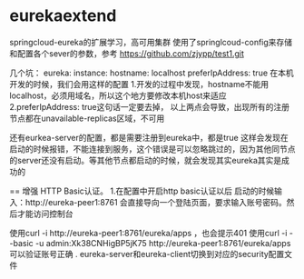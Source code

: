 # eurekaextend
springcloud-eureka的扩展学习，高可用集群
使用了springlcoud-config来存储和配置各个sever的参数，参考
https://github.com/zjypp/test1.git

几个坑：
eureka:
  instance:
    hostname: localhost
    preferIpAddress: true
在本机开发的时候，我们会用这样的配置
1.开发的过程中发现，hostname不能用localhost，必须用域名，所以这个地方要修改本机host来适应
2.preferIpAddress: true这句话一定要去掉，
以上两点会导致，出现所有的注册节点都在unavailable-replicas区域，不可用

还有eurkea-server的配置，都是需要注册到eureka中，都是true
这样会发现在启动的时候报错，不能连接到服务，这个错误是可以忽略跳过的，因为其他同节点的server还没有启动。等其他节点都启动的时候，就会发现其实eureka其实是成功的

==
增强
HTTP Basic认证。
1.在配置中开启http basic认证以后
启动的时候输入：http://eureka-peer1:8761
会直接导向一个登陆页面，要求输入账号密码。然后才能访问控制台

使用curl -i http://eureka-peer1:8761/eureka/apps ，也会提示401
使用curl -i --basic -u admin:Xk38CNHigBP5jK75 http://eureka-peer1:8761/eureka/apps
可以验证账号正确
.
eureka-server和eureka-client切换到对应的security配置文件